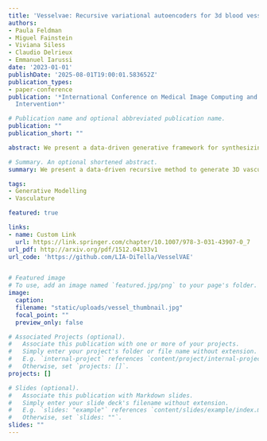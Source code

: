 ```yaml
---
title: 'Vesselvae: Recursive variational autoencoders for 3d blood vessel synthesis'
authors:
- Paula Feldman
- Miguel Fainstein
- Viviana Siless
- Claudio Delrieux
- Emmanuel Iarussi
date: '2023-01-01'
publishDate: '2025-08-01T19:00:01.583652Z'
publication_types:
- paper-conference
publication: '*International Conference on Medical Image Computing and Computer-Assisted
  Intervention*'

# Publication name and optional abbreviated publication name.
publication: ""
publication_short: ""

abstract: We present a data-driven generative framework for synthesizing blood vessel 3D geometry. This is a challenging task due to the complexity of vascular systems, which are highly variating in shape, size, and structure. Existing model-based methods provide some degree of control and variation in the structures produced, but fail to capture the diversity of actual anatomical data. We developed VesselVAE, a recursive variational Neural Network that fully exploits the hierarchical organization of the vessel and learns a low-dimensional manifold encoding branch connectivity along with geometry features describing the target surface. After training, the VesselVAE latent space can be sampled to generate new vessel geometries. To the best of our knowledge, this work is the first to utilize this technique for synthesizing blood vessels. We achieve similarities of synthetic and real data for radius (.97), length (.95), and tortuosity (.96). By leveraging the power of deep neural networks, we generate 3D models of blood vessels that are both accurate and diverse, which is crucial for medical and surgical training, hemodynamic simulations, and many other purposes.

# Summary. An optional shortened abstract.
summary: We present a data-driven recursive method to generate 3D vascular structures

tags:
- Generative Modelling
- Vasculature

featured: true

links:
- name: Custom Link
  url: https://link.springer.com/chapter/10.1007/978-3-031-43907-0_7
url_pdf: http://arxiv.org/pdf/1512.04133v1
url_code: 'https://github.com/LIA-DiTella/VesselVAE'


# Featured image
# To use, add an image named `featured.jpg/png` to your page's folder. 
image:
  caption: 
  filename: "static/uploads/vessel_thumbnail.jpg"
  focal_point: ""
  preview_only: false

# Associated Projects (optional).
#   Associate this publication with one or more of your projects.
#   Simply enter your project's folder or file name without extension.
#   E.g. `internal-project` references `content/project/internal-project/index.md`.
#   Otherwise, set `projects: []`.
projects: []

# Slides (optional).
#   Associate this publication with Markdown slides.
#   Simply enter your slide deck's filename without extension.
#   E.g. `slides: "example"` references `content/slides/example/index.md`.
#   Otherwise, set `slides: ""`.
slides: ""
---
```

